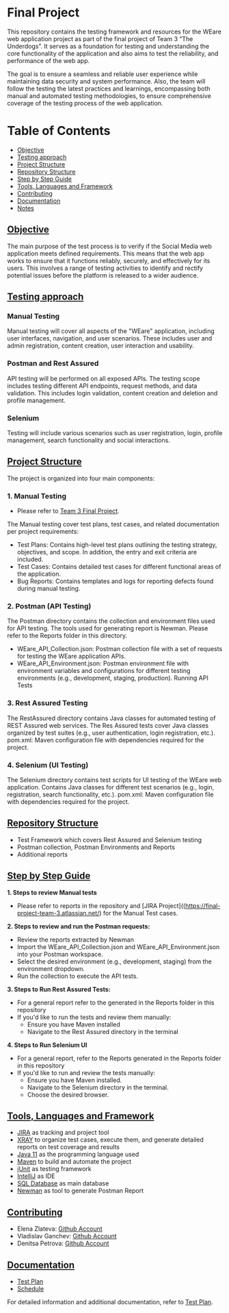 # Final Project 

This repository contains the testing framework and resources for the WEare web application project as part of the final project of Team 3 “The Underdogs”. It serves as a foundation for testing and understanding the core functionality of the application and also aims to test the reliability, and performance of the web app. 

The goal is to ensure a seamless and reliable user experience while maintaining data security and system performance. Also, the team will follow the testing the latest practices and learnings, encompassing both manual and automated testing methodologies, to ensure comprehensive coverage of the testing process of the web application. 

# Table of Contents
- [Objective](#objective)
- [Testing approach](#testing)
- [Project Structure](#structure)
- [Repository Structure](#repository)
- [Step by Step Guide](#step-by-step-guide)
- [Tools, Languages and Framework](#tools-languages-framework)
- [Contributing](#contributing)
- [Documentation](#documentation)
- [Notes](#notes)

## [Objective](#objective)

The main purpose of the test process is to verify if the Social Media web application meets defined requirements. This means that the web app works to ensure that it functions reliably, securely, and effectively for its users. This involves a range of testing activities to identify and rectify potential issues before the platform is released to a wider audience.

## [Testing approach](#testing)

### Manual Testing ###

Manual testing will cover all aspects of the "WEare" application, including user interfaces, navigation, and user scenarios. These includes user and admin registration, content creation, user interaction and usability.

### Postman and Rest Assured ###

API testing will be performed on all exposed APIs. The testing scope includes testing different API endpoints, request methods, and data validation. 
This includes login validation, content creation and deletion and profile management. 

### Selenium ### 

Testing will include various scenarios such as user registration, login, profile management, search functionality and social interactions. 


## [Project Structure](#structure)

The project is organized into four main components:

### 1. Manual Testing ### 
   - Please refer to [Team 3 Final Project](https://final-project-team-3.atlassian.net/).

The Manual testing cover test plans, test cases, and related documentation per project requirements: 

- Test Plans: Contains high-level test plans outlining the testing strategy, objectives, and scope. In addition, the entry and exit criteria are included. 
- Test Cases: Contains detailed test cases for different functional areas of the application.
- Bug Reports: Contains templates and logs for reporting defects found during manual testing.

### 2. Postman (API Testing) ###  

The Postman directory contains the collection and environment files used for API testing. The tools used for generating report is Newman. Please refer to the Reports folder in this directory. 

- WEare_API_Collection.json: Postman collection file with a set of requests for testing the WEare application APIs.
- WEare_API_Environment.json: Postman environment file with environment variables and configurations for different testing environments (e.g., development, staging, production).
Running API Tests

### 3. Rest Assured Testing ###

The RestAssured directory contains Java classes for automated testing of REST Assured web services.
The Res Assured tests cover Java classes organized by test suites (e.g., user authentication, login registration, etc.).
pom.xml: Maven configuration file with dependencies required for the project.

### 4. Selenium (UI Testing)

The Selenium directory contains test scripts for UI testing of the WEare web application.
Contains Java classes for different test scenarios (e.g., login, registration, search functionality, etc.).
pom.xml: Maven configuration file with dependencies required for the project.

## [Repository Structure](#repository)

- Test Framework which covers Rest Assured and Selenium testing
- Postman collection, Postman Environments and Reports
- Additional reports
  

## [Step by Step Guide](#step-by-step-guide)


**1. Steps to review Manual tests** 
- Please refer to reports in the repository and [JIRA Project]((https://final-project-team-3.atlassian.net/) for the Manual Test cases.


**2. Steps to review and run the Postman requests:** 

- Review the reports extracted by Newman
- Import the WEare_API_Collection.json and WEare_API_Environment.json into your Postman workspace.
- Select the desired environment (e.g., development, staging) from the environment dropdown.
- Run the collection to execute the API tests.


**3. Steps to Run Rest Assured Tests:** 

- For a general report refer to the generated in the Reports folder in this repository
- If you'd like to run the tests and review them manually: 
   - Ensure you have Maven installed
   - Navigate to the Rest Assured directory in the terminal


**4. Steps to Run Selenium UI**

- For a general report, refer to the Reports generated in the Reports folder in this repository
- If you'd like to run and review the tests manually:
   - Ensure you have Maven installed.
   - Navigate to the Selenium directory in the terminal.
   - Choose the desired browser.

## [Tools, Languages and Framework](#tools-languages-framework)

- [JIRA](https://www.atlassian.com/software/jira) as tracking and project tool
- [XRAY](https://www.getxray.app/) to organize test cases, execute them, and generate detailed reports on test coverage and results
- [Java 11](https://www.java.com/en/) as the programming language used
- [Maven](https://maven.apache.org/) to build and automate the project
- [jUnit](https://junit.org/junit5/) as testing framework
- [IntelliJ](https://www.jetbrains.com/idea/) as IDE
- [SQL Database](https://www.freemysqlhosting.net/) as main database
- [Newman](https://github.com/postmanlabs/newman) as tool to generate Postman Report
  

## [Contributing](#contributing)
- Elena Zlateva: [Github Account](https://github.com/ElenaZlatevaNikolova) 
- Vladislav Ganchev: [Github Account](https://github.com/vladislavganchev)
- Denitsa Petrova: [Github Account](https://github.com/DenitsaN)


## [Documentation](#documentation)

- [Test Plan](https://drive.google.com/file/d/1oaedFnsmgLDLy7daQjimDlIxz8AA_KEk/view?usp=sharing)
- [Schedule](https://docs.google.com/spreadsheets/d/1-omMXMc-DQ2R_o4HFXL12XjSKpMbJrMLg-gz9B9eyyE/edit?usp=sharing)


For detailed information and additional documentation, refer to [Test Plan](https://drive.google.com/file/d/1oaedFnsmgLDLy7daQjimDlIxz8AA_KEk/view?usp=sharing).


